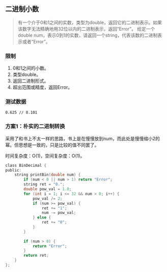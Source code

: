 ## 二进制小数

> 有一个介于0和1之间的实数，类型为double，返回它的二进制表示。如果该数字无法精确地用32位以内的二进制表示，返回“Error”。
给定一个double num，表示0到1的实数，请返回一个string，代表该数的二进制表示或者“Error”。

### 限制

1. 0和1之间的小数。
1. 类型double。
1. 返回二进制形式。
1. 超出范围或精度，返回Error。

### 测试数据

```
0.625 // 0.101
```

### 方案1：朴实的二进制转换

采用了和书上不太一样的思路，书上是在慢慢放到num，而此处是慢慢缩小2的幂。但思想是一致的，只是比较的值不同罢了。

时间复杂度：O(1)，空间复杂度：O(1)。

```C
class BinDecimal {
public:
    string printBin(double num) {
        if (num < 0 || num > 1) return "Error";
        string ret = "0.";
        double pow_val = 1.0;
        for (int i = 1; i <= 32 && num > 0; i++) {
            pow_val /= 2;
            if (num >= pow_val) {
                ret += "1";
                num -= pow_val;
            } else {
                ret += "0";
            }
        }
        
        if (num > 0) {
            return "Error";
        } 
        return ret;
    }
};
```
